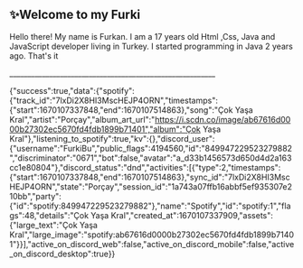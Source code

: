 <h2>✨Welcome to my Furki</h2>
<p>Hello there! My name is Furkan. I am a 17 years old Html ,Css, Java and JavaScript developer living in Turkey. I started programming in Java 2 years ago. That's it</p>
_________________________________________________________

{"success":true,"data":{"spotify":{"track_id":"7lxDi2X8HI3MscHEJP4ORN","timestamps":{"start":1670107337848,"end":1670107514863},"song":"Çok Yaşa Kral","artist":"Porçay","album_art_url":"https://i.scdn.co/image/ab67616d0000b27302ec5670fd4fdb1899b71401","album":"Çok Yaşa Kral"},"listening_to_spotify":true,"kv":{},"discord_user":{"username":"FurkiBu","public_flags":4194560,"id":"849947229523279882","discriminator":"0671","bot":false,"avatar":"a_d33b1456573d650d4d2a163cc1e80804"},"discord_status":"dnd","activities":[{"type":2,"timestamps":{"start":1670107337848,"end":1670107514863},"sync_id":"7lxDi2X8HI3MscHEJP4ORN","state":"Porçay","session_id":"1a743a07ffb16abbf5ef935307e210bb","party":{"id":"spotify:849947229523279882"},"name":"Spotify","id":"spotify:1","flags":48,"details":"Çok Yaşa Kral","created_at":1670107337909,"assets":{"large_text":"Çok Yaşa Kral","large_image":"spotify:ab67616d0000b27302ec5670fd4fdb1899b71401"}}],"active_on_discord_web":false,"active_on_discord_mobile":false,"active_on_discord_desktop":true}}
